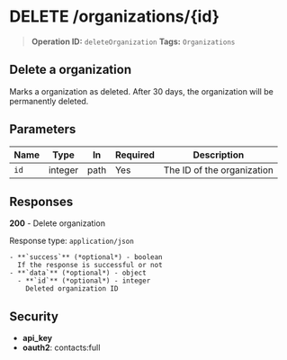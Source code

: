 # DELETE /organizations/{id}

> **Operation ID:** `deleteOrganization`
> **Tags:** `Organizations`

## Delete a organization

Marks a organization as deleted. After 30 days, the organization will be permanently deleted.

## Parameters

| Name | Type | In | Required | Description |
|------|------|-------|----------|-------------|
| `id` | integer | path | Yes | The ID of the organization |

## Responses

**200** - Delete organization

Response type: `application/json`

```
- **`success`** (*optional*) - boolean
  If the response is successful or not
- **`data`** (*optional*) - object
  - **`id`** (*optional*) - integer
    Deleted organization ID
```


## Security

- **api_key**
- **oauth2**: contacts:full
